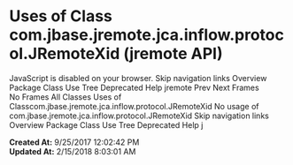 # Uses of Class com.jbase.jremote.jca.inflow.protocol.JRemoteXid (jremote   API)

JavaScript is disabled on your browser. Skip navigation links Overview Package Class Use Tree Deprecated Help jremote Prev Next Frames No Frames All Classes Uses of Classcom.jbase.jremote.jca.inflow.protocol.JRemoteXid No usage of com.jbase.jremote.jca.inflow.protocol.JRemoteXid Skip navigation links Overview Package Class Use Tree Deprecated Help j  

**Created At:** 9/25/2017 12:02:42 PM  
**Updated At:** 2/15/2018 8:03:01 AM  

